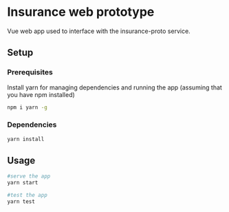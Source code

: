 # Insurance web prototype

Vue web app used to interface with the insurance-proto service.

## Setup

### Prerequisites

Install yarn for managing dependencies and running the app (assuming that you have npm installed)

```bash
npm i yarn -g
```

### Dependencies

```bash
yarn install
```

## Usage

```bash
#serve the app
yarn start
```

```bash
#test the app
yarn test
```
